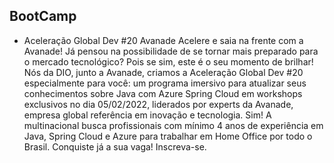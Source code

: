 ## BootCamp

-  Aceleração Global Dev #20 Avanade
Acelere e saia na frente com a Avanade! Já pensou na possibilidade de se tornar mais preparado para o mercado tecnológico? Pois se sim, este é o seu momento de brilhar! Nós da DIO, junto a Avanade, criamos a Aceleração Global Dev #20 especialmente para você: um programa imersivo para atualizar seus conhecimentos sobre Java com Azure Spring Cloud em workshops exclusivos no dia 05/02/2022, liderados por experts da Avanade, empresa global referência em inovação e tecnologia. Sim! A multinacional busca profissionais com mínimo 4 anos de experiência em Java, Spring Cloud e Azure para trabalhar em Home Office por todo o Brasil. Conquiste já a sua vaga! Inscreva-se.


 